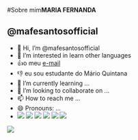 #Sobre mim**MARIA FERNANDA**
## @mafesantosofficial
- 👋 Hi, I’m @mafesantosofficial
- 👀 I’m interested in learn other languages
- :+1:o meu [e-mail](maria.salami@escola.pt.gov.br)
- :-1: eu sou estudante do Mário Quintana
- 🌱 I’m currently learning ...
- 💞️ I’m looking to collaborate on ...
- 📫 How to reach me ...
- 😄 Pronouns: ...
- ![](https://img.shields.io/badge/ChatGPT-74aa9c?style=for-the-badge&logo=openai&logoColor=white)
![](https://img.shields.io/badge/WhatsApp-25D366?style=for-the-badge&logo=whatsapp&logoColor=white)
![](https://img.shields.io/badge/TikTok-000000?style=for-the-badge&logo=tiktok&logoColor=white)
![](https://img.shields.io/badge/Instagram-E4405F?style=for-the-badge&logo=instagram&logoColor=white)
![](https://img.shields.io/badge/Netflix-E50914?style=for-the-badge&logo=netflix&logoColor=white)
![](https://img.shields.io/badge/YouTube-FF0000?style=for-the-badge&logo=youtube&logoColor=white)

![](https://gifs.eco.br/wp-content/uploads/2022/09/gifs-da-menina-super-poderosa-docinho-14.gif)
